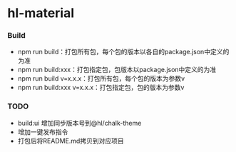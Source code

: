 # hl-material

### Build

- npm run build：打包所有包，每个包的版本以各自的package.json中定义的为准
- npm run build:xxx：打包指定包，包版本以package.json中定义的为准
- npm run build v=x.x.x：打包所有包，每个包的版本为参数v
- npm run build:xxx v=x.x.x：打包指定包，包的版本为参数v

### TODO

- build:ui 增加同步版本号到@hl/chalk-theme
- 增加一键发布指令
- 打包后将README.md拷贝到对应项目
